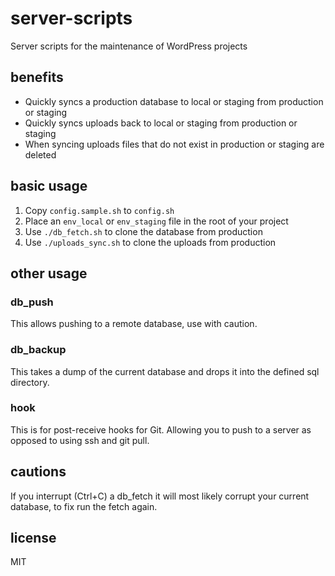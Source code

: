 server-scripts
==============

Server scripts for the maintenance of WordPress projects

## benefits

- Quickly syncs a production database to local or staging from production or staging
- Quickly syncs uploads back to local or staging from production or staging
- When syncing uploads files that do not exist in production or staging are deleted

## basic usage

1. Copy `config.sample.sh` to `config.sh`
2. Place an `env_local` or `env_staging` file in the root of your project
3. Use `./db_fetch.sh` to clone the database from production
4. Use `./uploads_sync.sh` to clone the uploads from production

## other usage

### db_push

This allows pushing to a remote database, use with caution.

### db_backup

This takes a dump of the current database and drops it into the defined sql directory.

### hook

This is for post-receive hooks for Git. Allowing you to push to a server as opposed to using ssh and git pull.

## cautions

If you interrupt (Ctrl+C) a db_fetch it will most likely corrupt your current database, to fix run the fetch again.

## license

MIT